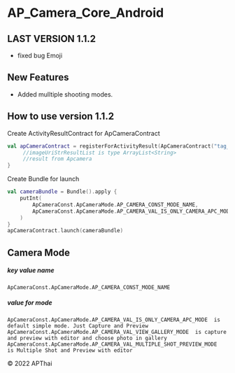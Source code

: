 # AP_Camera_Core_Android
## LAST VERSION 1.1.2
- fixed bug Emoji
## New Features
- Added mulltiple shooting modes.
## How to use version 1.1.2

Create ActivityResultContract for ApCameraContract
```kotlin
val apCameraContract = registerForActivityResult(ApCameraContract("tag_name")) { imageUriStrResultList ->
     //imageUriStrResultList is type ArrayList<String>
     //result from Apcamera
}
```
Create Bundle for launch
```kotlin
val cameraBundle = Bundle().apply {
    putInt(
        ApCameraConst.ApCameraMode.AP_CAMERA_CONST_MODE_NAME,
        ApCameraConst.ApCameraMode.AP_CAMERA_VAL_IS_ONLY_CAMERA_APC_MODE
    )
}
apCameraContract.launch(cameraBundle)
```

## Camera Mode
##### key value name
 ```
 ApCameraConst.ApCameraMode.AP_CAMERA_CONST_MODE_NAME
 ```
##### value for mode
```
ApCameraConst.ApCameraMode.AP_CAMERA_VAL_IS_ONLY_CAMERA_APC_MODE  is default simple mode. Just Capture and Preview
ApCameraConst.ApCameraMode.AP_CAMERA_VAL_VIEW_GALLERY_MODE  is capture and preview with editor and choose photo in gallery
ApCameraConst.ApCameraMode.AP_CAMERA_VAL_MULTIPLE_SHOT_PREVIEW_MODE  is Multiple Shot and Preview with editor
```



&copy; 2022 APThai
 
